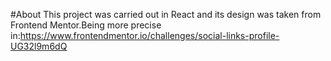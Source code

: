 #About
This project was carried out in React and its design was taken from Frontend Mentor.Being more precise in:https://www.frontendmentor.io/challenges/social-links-profile-UG32l9m6dQ 
